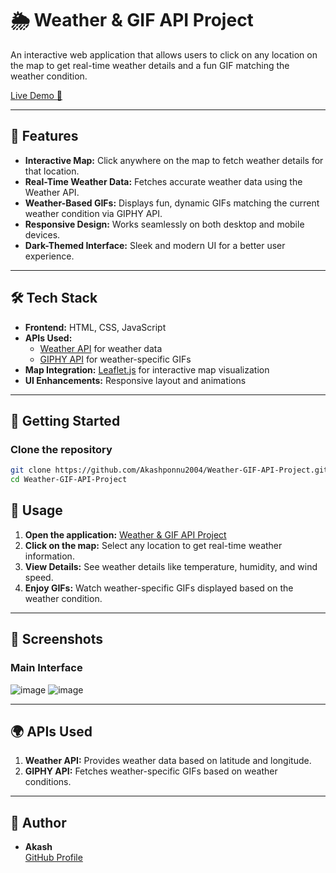
# 🌦️ Weather & GIF API Project  

An interactive web application that allows users to click on any location on the map to get real-time weather details and a fun GIF matching the weather condition.  

[Live Demo 🚀](https://akashponnu2004.github.io/Weather-GIF-API-Project/)

---

## 📌 Features  

- **Interactive Map:** Click anywhere on the map to fetch weather details for that location.  
- **Real-Time Weather Data:** Fetches accurate weather data using the Weather API.  
- **Weather-Based GIFs:** Displays fun, dynamic GIFs matching the current weather condition via GIPHY API.  
- **Responsive Design:** Works seamlessly on both desktop and mobile devices.  
- **Dark-Themed Interface:** Sleek and modern UI for a better user experience.  

---

## 🛠️ Tech Stack  

- **Frontend:** HTML, CSS, JavaScript  
- **APIs Used:**  
  - [Weather API](https://www.weatherapi.com/) for weather data  
  - [GIPHY API](https://developers.giphy.com/) for weather-specific GIFs  
- **Map Integration:** [Leaflet.js](https://leafletjs.com/) for interactive map visualization  
- **UI Enhancements:** Responsive layout and animations  

---

## 🚀 Getting Started  

### Clone the repository  
```bash
git clone https://github.com/Akashponnu2004/Weather-GIF-API-Project.git
cd Weather-GIF-API-Project
```

## 🔧 Usage  

1. **Open the application:** [Weather & GIF API Project](https://akashponnu2004.github.io/Weather-GIF-API-Project/)  
2. **Click on the map:** Select any location to get real-time weather information.  
3. **View Details:** See weather details like temperature, humidity, and wind speed.  
4. **Enjoy GIFs:** Watch weather-specific GIFs displayed based on the weather condition.  

---

## 📸 Screenshots  

### Main Interface  
![image](https://github.com/user-attachments/assets/83c86a90-09eb-44eb-9b0d-0828afb54969)
![image](https://github.com/user-attachments/assets/8f23a934-e034-47df-853e-1d3b06cafaa3)



---

## 🌍 APIs Used  

1. **Weather API:** Provides weather data based on latitude and longitude.  
2. **GIPHY API:** Fetches weather-specific GIFs based on weather conditions.  

---

## 👤 Author  

- **Akash**  
[GitHub Profile](https://github.com/Akashponnu2004)
